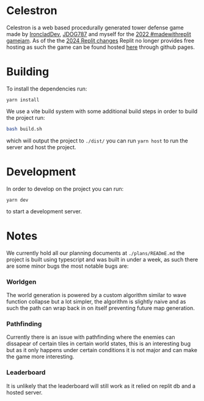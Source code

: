 # Celestron
Celestron is a web based procedurally generated tower defense game made by [IroncladDev](https://github.com/IroncladDev), [JDOG787](https://github.com/jdog787) and myself for the [2022 #madewithreplit gamejam](https://blog.replit.com/mwr-winners). As of the the [2024 Replit changes](https://blog.replit.com/transitioning-replit-core) Replit no longer provides free hosting as such the game can be found hosted [here](https://spotandjake.github.io/Celestron) through github pages.

# Building
To install the dependencies run:
```
yarn install
```
We use a vite build system with some additional build steps in order to build the project run:
```bash
bash build.sh
```
which will output the project to `./dist/` you can run `yarn host` to run the server and host the project.

# Development
In order to develop on the project you can run:
```
yarn dev
```
to start a development server.


# Notes
We currently hold all our planning documents at `./plans/READmE.md` the project is built using typescript and was built in under a week, as such there are some minor bugs the most notable bugs are:
### Worldgen
The world generation is powered by a custom algorithm similar to wave function collapse but a lot simpler, the algorithm is slightly naive and as such the path can wrap back in on itself preventing future map generation.
### Pathfinding
Currently there is an issue with pathfinding where the enemies can dissapear of certain tiles in certain world states, this is an interesting bug but as it only happens under certain conditions it is not major and can make the game more interesting.
### Leaderboard
It is unlikely that the leaderboard will still work as it relied on replit db and a hosted server.